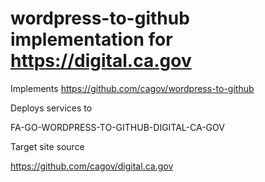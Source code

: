 # wordpress-to-github implementation for https://digital.ca.gov

Implements https://github.com/cagov/wordpress-to-github

Deploys services to

FA-GO-WORDPRESS-TO-GITHUB-DIGITAL-CA-GOV

Target site source

https://github.com/cagov/digital.ca.gov
